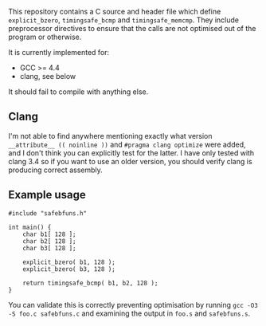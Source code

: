This repository contains a C source and header file which define
`explicit_bzero`, `timingsafe_bcmp` and `timingsafe_memcmp`. They
include preprocessor directives to ensure that the calls are not
optimised out of the program or otherwise.

It is currently implemented for:

* GCC >= 4.4
* clang, see below

It should fail to compile with anything else.


Clang
-----

I'm not able to find anywhere mentioning exactly what version
`__attribute__ (( noinline ))` and `#pragma clang optimize` were added,
and I don't think you can explicitly test for the latter. I have only
tested with clang 3.4 so if you want to use an older version, you should
verify clang is producing correct assembly.


Example usage
--------------

	#include "safebfuns.h"
	
	int main() {
		char b1[ 128 ];
		char b2[ 128 ];
		char b3[ 128 ];
	
		explicit_bzero( b1, 128 );
		explicit_bzero( b3, 128 );
	
		return timingsafe_bcmp( b1, b2, 128 );
	}

You can validate this is correctly preventing optimisation by running
`gcc -O3 -S foo.c safebfuns.c` and examining the output in `foo.s` and
`safebfuns.s`.
